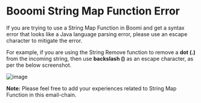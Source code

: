 # Booomi String Map Function Error

If you are trying to use a String Map Function in Boomi and get a syntax error that looks like a Java language parsing error, please use an escape character to mitigate the error.

For example, if you are using the String Remove function to remove a **dot (.)** from the incoming string, then use **backslash (\)** as an escape character, as per the below screenshot.

![image](https://github.com/ayanpan/boomi-string-map-function-error/assets/12267939/55903792-3f7a-4440-82ae-7e2df01e457e)

**Note:** Please feel free to add your experiences related to String Map Function in this email-chain.
